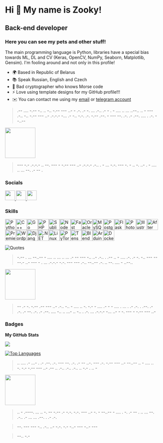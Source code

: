 Hi 👋 My name is Zooky!
=======================

Back-end developer
------------------
### Here you can see my pets and other stuff!
The main programming language is Python, libraries have a special bias towards ML, DL and CV 
(Keras, OpenCV, NumPy, Seaborn, Matplotlib, Gensim). I'm fooling around and not only in this profile!

* 🌍  Based in Republic of Belarus
* 📚  Speak Russian, English and Czech
* 🧠  Bad cryptographer who knows Morse code
* ⚡  Love using template designs for my GitHub profile!!!
* ✉️  You can contact me using my [email](mailto:zooklsr@gmail.com) or [telegram account](https://t.me/zookls)
> .-- .... -.-- -.. .. -.. -.-- --- ..- - .-. .- -. ... .-.. .- - . - .... .. ... ..--.. .. - --- .-.. -.. -.-- --- ..- .-.-.- -... .- -.. -.-. .-. -.-- .--. - --- --. .-. .- .--. .... . .-. --..--

<div id="header">
  <img src="https://media2.giphy.com/media/v1.Y2lkPTc5MGI3NjExNzJ1MzJucHp6dXloNXF6NGluZm9zZ295dHN3czYxMjQ0eGJxZzFxZyZlcD12MV9pbnRlcm5hbF9naWZfYnlfaWQmY3Q9Zw/wl5xDeqk7YXlIuzVpT/giphy.webp" width="100"/>
</div>

>  --- -.- .-.-.- .. --. --- - -.-- --- ..- .-.-.- .-.. . - ... -.-. --- -. - .. -. ..- . - .... .. ... --. .- -- .


### Socials

<p align="left"> <a href="https://discord.com/users/dikayadizenteriya" target="_blank" rel="noreferrer"> <picture> <source media="(prefers-color-scheme: dark)" srcset="https://raw.githubusercontent.com/danielcranney/readme-generator/main/public/icons/socials/discord-dark.svg" /> <source media="(prefers-color-scheme: light)" srcset="https://raw.githubusercontent.com/danielcranney/readme-generator/main/public/icons/socials/discord.svg" /> <img src="https://raw.githubusercontent.com/danielcranney/readme-generator/main/public/icons/socials/discord.svg" width="32" height="32" /> </picture> </a> <a href="https://www.linkedin.com/in/denis-vyshydkevich-562b8a247" target="_blank" rel="noreferrer"> <picture> <source media="(prefers-color-scheme: dark)" srcset="https://raw.githubusercontent.com/danielcranney/readme-generator/main/public/icons/socials/linkedin-dark.svg" /> <source media="(prefers-color-scheme: light)" srcset="https://raw.githubusercontent.com/danielcranney/readme-generator/main/public/icons/socials/linkedin.svg" /> <img src="https://raw.githubusercontent.com/danielcranney/readme-generator/main/public/icons/socials/linkedin.svg" width="32" height="32" /> </picture> </a> <a href="https://www.x.com/zooklsr" target="_blank" rel="noreferrer"> <picture> <source media="(prefers-color-scheme: dark)" srcset="https://raw.githubusercontent.com/danielcranney/readme-generator/main/public/icons/socials/twitter-dark.svg" /> <source media="(prefers-color-scheme: light)" srcset="https://raw.githubusercontent.com/danielcranney/readme-generator/main/public/icons/socials/twitter.svg" /> <img src="https://raw.githubusercontent.com/danielcranney/readme-generator/main/public/icons/socials/twitter.svg" width="32" height="32" /> </picture> </a></p>

### Skills

<p align="left">
<a href="https://www.python.org/" target="_blank" rel="noreferrer"><img src="https://raw.githubusercontent.com/danielcranney/readme-generator/main/public/icons/skills/python-colored.svg" width="36" height="36" alt="Python" /></a><a href="https://docs.microsoft.com/en-us/cpp/?view=msvc-170" target="_blank" rel="noreferrer"><img src="https://raw.githubusercontent.com/danielcranney/readme-generator/main/public/icons/skills/cplusplus-colored.svg" width="36" height="36" alt="C++" /></a><a href="https://go.dev/doc/" target="_blank" rel="noreferrer"><img src="https://raw.githubusercontent.com/danielcranney/readme-generator/main/public/icons/skills/go-colored.svg" width="36" height="36" alt="Go" /></a><a href="https://www.php.net/" target="_blank" rel="noreferrer"><img src="https://raw.githubusercontent.com/danielcranney/readme-generator/main/public/icons/skills/php-colored.svg" width="36" height="36" alt="PHP" /></a><a href="https://www.sublimetext.com/index2" target="_blank" rel="noreferrer"><img src="https://raw.githubusercontent.com/danielcranney/readme-generator/main/public/icons/skills/sublimetext.svg" width="36" height="36" alt="Sublime Text" /></a><a href="https://nodejs.org/en/" target="_blank" rel="noreferrer"><img src="https://raw.githubusercontent.com/danielcranney/readme-generator/main/public/icons/skills/nodejs-colored.svg" width="36" height="36" alt="NodeJS" /></a><a href="https://fastapi.tiangolo.com/" target="_blank" rel="noreferrer"><img src="https://raw.githubusercontent.com/danielcranney/readme-generator/main/public/icons/skills/fastapi-colored.svg" width="36" height="36" alt="Fast API" /></a><a href="https://www.oracle.com/uk/index.html" target="_blank" rel="noreferrer"><img src="https://raw.githubusercontent.com/danielcranney/readme-generator/main/public/icons/skills/oracle-colored.svg" width="36" height="36" alt="Oracle" /></a><a href="https://www.mysql.com/" target="_blank" rel="noreferrer"><img src="https://raw.githubusercontent.com/danielcranney/readme-generator/main/public/icons/skills/mysql-colored.svg" width="36" height="36" alt="MySQL" /></a><a href="https://www.postgresql.org/" target="_blank" rel="noreferrer"><img src="https://raw.githubusercontent.com/danielcranney/readme-generator/main/public/icons/skills/postgresql-colored.svg" width="36" height="36" alt="PostgreSQL" /></a><a href="https://flask.palletsprojects.com/en/2.0.x/" target="_blank" rel="noreferrer"><img src="https://raw.githubusercontent.com/danielcranney/readme-generator/main/public/icons/skills/flask-colored.svg" width="36" height="36" alt="Flask" /></a><a href="https://www.adobe.com/uk/products/photoshop.html" target="_blank" rel="noreferrer"><img src="https://raw.githubusercontent.com/danielcranney/readme-generator/main/public/icons/skills/photoshop-colored.svg" width="36" height="36" alt="Photoshop" /></a><a href="https://www.adobe.com/uk/products/illustrator.html" target="_blank" rel="noreferrer"><img src="https://raw.githubusercontent.com/danielcranney/readme-generator/main/public/icons/skills/illustrator-colored.svg" width="36" height="36" alt="Illustrator" /></a><a href="https://www.adobe.com/uk/products/aftereffects.html" target="_blank" rel="noreferrer"><img src="https://raw.githubusercontent.com/danielcranney/readme-generator/main/public/icons/skills/aftereffects-colored.svg" width="36" height="36" alt="After Effects" /></a><a href="https://www.adobe.com/uk/products/premiere.html" target="_blank" rel="noreferrer"><img src="https://raw.githubusercontent.com/danielcranney/readme-generator/main/public/icons/skills/premierepro-colored.svg" width="36" height="36" alt="Premiere Pro" /></a><a href="https://wordpress.com" target="_blank" rel="noreferrer"><img src="https://raw.githubusercontent.com/danielcranney/readme-generator/main/public/icons/skills/wordpress-colored.svg" width="36" height="36" alt="Wordpress" /></a><a href="https://www.djangoproject.com/" target="_blank" rel="noreferrer"><img src="https://raw.githubusercontent.com/danielcranney/readme-generator/main/public/icons/skills/django-colored.svg" width="36" height="36" alt="Django" /></a><a href="https://dotnet.microsoft.com/en-us/" target="_blank" rel="noreferrer"><img src="https://raw.githubusercontent.com/danielcranney/readme-generator/main/public/icons/skills/dot-net-colored.svg" width="36" height="36" alt=".NET" /></a><a href="https://www.linux.org" target="_blank" rel="noreferrer"><img src="https://raw.githubusercontent.com/danielcranney/readme-generator/main/public/icons/skills/linux-colored.svg" width="36" height="36" alt="Linux" /></a><a href="https://pytorch.org/" target="_blank" rel="noreferrer"><img src="https://raw.githubusercontent.com/danielcranney/readme-generator/main/public/icons/skills/pytorch-colored.svg" width="36" height="36" alt="PyTorch" /></a><a href="https://www.tensorflow.org/" target="_blank" rel="noreferrer"><img src="https://raw.githubusercontent.com/danielcranney/readme-generator/main/public/icons/skills/tensorflow-colored.svg" width="36" height="36" alt="TensorFlow" /></a><a href="https://www.blender.org/" target="_blank" rel="noreferrer"><img src="https://raw.githubusercontent.com/danielcranney/readme-generator/main/public/icons/skills/blender-colored.svg" width="36" height="36" alt="Blender" /></a><a href="https://store.arduino.cc/?gclid=Cj0KCQjw2eilBhCCARIsAG0Pf8uueBifykWcsSS4LPESeGQfxGVKJYnzV7bz471XfknQJy_1VINVWM8aAkLtEALw_wcB" target="_blank" rel="noreferrer"><img src="https://raw.githubusercontent.com/danielcranney/readme-generator/main/public/icons/skills/arduino-colored.svg" width="36" height="36" alt="Arduino" /></a><a href="https://www.docker.com/" target="_blank" rel="noreferrer"><img src="https://raw.githubusercontent.com/danielcranney/readme-generator/main/public/icons/skills/docker-colored.svg" width="36" height="36" alt="Docker" /></a>
</p>


![Quotes](https://quotes-github-readme.vercel.app/api?type=horizontal&theme=dark)

>-.-- . ... --..--  - .... .. ...  .. ...  .-  -- --- -.. ..- .-.. .  .-- .. - ....  .-. .- -. -.. --- --  --.- ..- --- - . ... .-.-.-  -.-. --- --- .-.. --..--  .-. .. --. .... - ..--..

<div id="header">
  <img src="https://media2.giphy.com/media/v1.Y2lkPTc5MGI3NjExNzJ1MzJucHp6dXloNXF6NGluZm9zZ295dHN3czYxMjQ0eGJxZzFxZyZlcD12MV9pbnRlcm5hbF9naWZfYnlfaWQmY3Q9Zw/wl5xDeqk7YXlIuzVpT/giphy.webp" width="100"/>
</div>

>-- .- -. -.--  .-- --- ..- .-.. -..  - .... .. -. -.-  - .... .- -  - .... . ... .  .- .-. .  .--. .- .-. .- --. .-. .- .--. ....  -.. .. ...- .. -.. . .-. ... .-.-.-  -... ..- -  -. --- -  -.-- --- ..-

### Badges

<b>My GitHub Stats</b>

<a href="http://www.github.com/zooklsr"><img src="https://github-readme-streak-stats.herokuapp.com/?user=zooklsr&stroke=ffffff&background=1c1917&ring=0891b2&fire=0891b2&currStreakNum=ffffff&currStreakLabel=0891b2&sideNums=ffffff&sideLabels=ffffff&dates=ffffff&hide_border=true" /></a>

<a href="https://github.com/zooklsr" align="left"><img src="https://github-readme-stats.vercel.app/api/top-langs/?username=zooklsr&langs_count=10&title_color=0891b2&text_color=ffffff&icon_color=0891b2&bg_color=1c1917&hide_border=true&locale=en&custom_title=Top%20%Languages" alt="Top Languages" /></a>
>..  .... .- ...- .  .-  .--. .-. --- --. .-. .- --  ..-. --- .-.  -.-- --- ..- --..--  ..  - .... .. -. -.-  -.-- --- ..-  .-- .. .-.. .-..  .-.. .. -.- .  .. -
<div id="header">
  <img src="https://media2.giphy.com/media/v1.Y2lkPTc5MGI3NjExNzJ1MzJucHp6dXloNXF6NGluZm9zZ295dHN3czYxMjQ0eGJxZzFxZyZlcD12MV9pbnRlcm5hbF9naWZfYnlfaWQmY3Q9Zw/wl5xDeqk7YXlIuzVpT/giphy.webp" width="100"/>
</div>

>.. - .----. ...  .. -.  -- -.--  .- -.-. -.-. --- ..- -. - --..--  - .... .  -. .- -- .  .. ...  --. .-.. .- ... ... .--. . .- .-.

>--. --- --- -..  .-.. ..- -.-. -.-  -..- --- -..- ---

>--.. -.-
